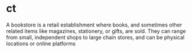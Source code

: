 # ct
A bookstore is a retail establishment where books, and sometimes other related items like magazines, stationery, or gifts, are sold. They can range from small, independent shops to large chain stores, and can be physical locations or online platforms
